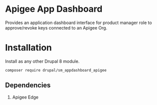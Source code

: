 # Apigee App Dashboard

Provides an application dashboard interface for product manager role to approve/revoke keys connected to an Apigee Org.


# Installation
Install as any other Drupal 8 module.
````
composer require drupal/sm_appdashboard_apigee
````
## Dependencies

1. Apigee Edge
